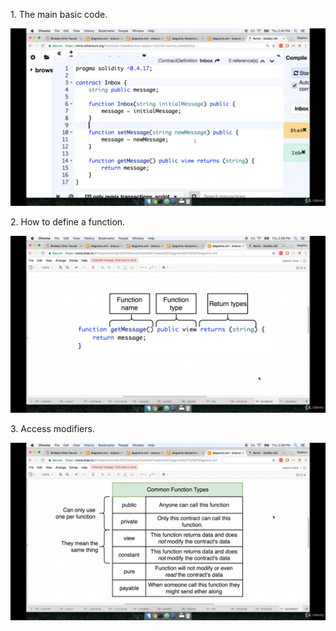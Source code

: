 <p>1. The main basic code.</p>
<img src ="https://github.com/neelbavarva/Ethereum/blob/main/1-Ethereum/Solidity-Basics/Images/1.png">

<br>

<p>2. How to define a function.</p>
<img src ="https://github.com/neelbavarva/Ethereum/blob/main/1-Ethereum/Solidity-Basics/Images/2.png">

<br>

<p>3. Access modifiers.</p>
<img src ="https://github.com/neelbavarva/Ethereum/blob/main/1-Ethereum/Solidity-Basics/Images/3.png">

<br>
